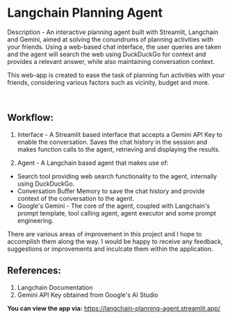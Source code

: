 # Langchain Planning Agent

Description - An interactive planning agent built with Streamlit, Langchain and Gemini, aimed at solving the conundrums of planning activities with your friends. Using a web-based chat interface, the user queries are taken and the agent will search the web using DuckDuckGo for context and provides a relevant answer, while also maintaining conversation context.

This web-app is created to ease the task of planning fun activities with your friends, considering various factors such as vicinity, budget and more.

<br/>

## Workflow:
1. Interface - A Streamlit based interface that accepts a Gemini API Key to enable the conversation. Saves the chat history in the session and makes function calls to the agent, retrieving and displaying the results.

2. Agent - A Langchain based agent that makes use of:
* Search tool providing web search functionality to the agent, internally using DuckDuckGo.
* Conversation Buffer Memory to save the chat history and provide context of the conversation to the agent.
* Google's Gemini - The core of the agent, coupled with Langchain's prompt template, tool calling agent, agent executor and some prompt engineering.

There are various areas of improvement in this project and I hope to accomplish them along the way. I would be happy to receive any feedback, suggestions or improvements and inculcate them within the application.
<br/>

## References:
1. Langchain Documentation
2. Gemini API Key obtained from Google's AI Studio

**You can view the app via:** https://langchain-planning-agent.streamlit.app/
